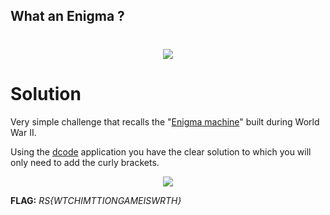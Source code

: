 ## What an Enigma ?
#
<p align="center">
  <img src=https://i.postimg.cc/Wz8GD3Lf/Enigma.jpg" />
</p>

#
# Solution
Very simple challenge that recalls the "[Enigma machine](https://en.wikipedia.org/wiki/Enigma_machine)" built during World War II.

Using the [dcode](https://www.dcode.fr/enigma-machine-cipher) application you have the clear solution to which you will only need to add the curly brackets.
<p align="center">
  <img src=https://i.postimg.cc/4xLttdLr/Immagine.jpg" />
</p>

**FLAG:** *RS{WTCHIMTTIONGAMEISWRTH}*